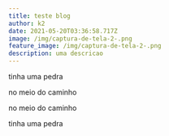 ```yaml
---
title: teste blog
author: k2
date: 2021-05-20T03:36:58.717Z
image: /img/captura-de-tela-2-.png
feature_image: /img/captura-de-tela-2-.png
description: uma descricao
---
```

tinha uma pedra

no meio do caminho

no meio do caminho

tinha uma pedra
